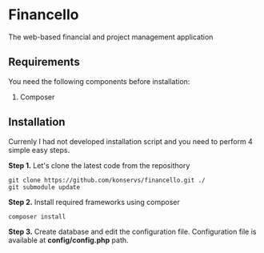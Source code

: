 # Financello
The web-based financial and project management application

## Requirements
You need the following components before installation:
1. Composer

## Installation
Currenly I had not developed installation script and you need to perform 4 simple easy steps.

**Step 1.** Let's clone the latest code from the reposithory
```{r, engine='bash', code_block_name}
git clone https://github.com/konservs/financello.git ./
git submodule update
```

**Step 2.** Install required frameworks using composer
```{r, engine='bash', code_block_name}
composer install
```

**Step 3.** Create database and edit the configuration file.
Configuration file is available at **config/config.php** path.


